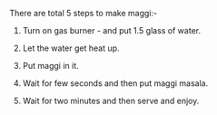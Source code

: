 There are total 5 steps to make maggi:-


1. Turn on gas burner - and put 1.5 glass of water.

2. Let the water get heat up.

3. Put maggi in it.

4. Wait for few seconds and then put maggi masala.

5. Wait for two minutes and then serve and enjoy.
